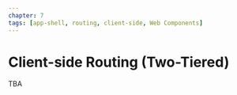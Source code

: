 ```yaml
---
chapter: 7
tags: [app-shell, routing, client-side, Web Components]
---
```


# Client-side Routing (Two-Tiered)

TBA

